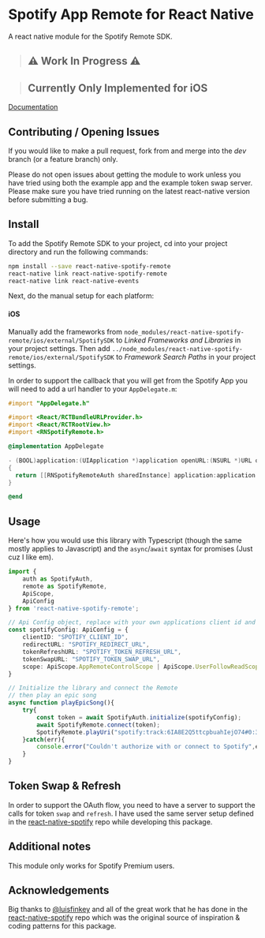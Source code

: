 
# Spotify App Remote for React Native

A react native module for the Spotify Remote SDK.

>## ⚠️ Work In Progress ⚠️

>## Currently Only Implemented for iOS 

[Documentation](https://cjam.github.io/react-native-spotify-remote/index.html)

## Contributing / Opening Issues

If you would like to make a pull request, fork from and merge into the *dev* branch (or a feature branch) only.

Please do not open issues about getting the module to work unless you have tried using both the example app and the example token swap server. Please make sure you have tried running on the latest react-native version before submitting a bug.

## Install

To add the Spotify Remote SDK to your project, cd into your project directory and run the following commands:
```bash
npm install --save react-native-spotify-remote
react-native link react-native-spotify-remote
react-native link react-native-events
```

Next, do the manual setup for each platform:

#### iOS
Manually add the frameworks from `node_modules/react-native-spotify-remote/ios/external/SpotifySDK` to *Linked Frameworks and Libraries* in your project settings. Then add `../node_modules/react-native-spotify-remote/ios/external/SpotifySDK` to *Framework Search Paths* in your project settings.

In order to support the callback that you will get from the Spotify App you will need to add a url handler to your `AppDelegate.m`:

```objective-c
#import "AppDelegate.h"

#import <React/RCTBundleURLProvider.h>
#import <React/RCTRootView.h>
#import <RNSpotifyRemote.h>

@implementation AppDelegate

- (BOOL)application:(UIApplication *)application openURL:(NSURL *)URL options:(NSDictionary<UIApplicationOpenURLOptionsKey, id> *)options
{
  return [[RNSpotifyRemoteAuth sharedInstance] application:application openURL:URL options:options];
}

@end
```

<!-- 
#### Android

1. Open up `android/app/src/main/java/[...]/MainActivity.java`
  - Add `import com.reactlibrary.RNSpotifyRemotePackage;` to the imports at the top of the file
  - Add `new RNSpotifyRemotePackage()` to the list returned by the `getPackages()` method
2. Append the following lines to `android/settings.gradle`:
  	```
  	include ':react-native-spotify-remote'
  	project(':react-native-spotify-remote').projectDir = new File(rootProject.projectDir, 	'../node_modules/react-native-spotify-remote/android')
  	```
3. Insert the following lines inside the dependencies block in `android/app/build.gradle`:
  	```
      compile project(':react-native-spotify-remote')
  	```

Edit `android/build.gradle` and add `flatDir`

```
...
allprojects {
	repositories {
		mavenLocal()
		jcenter()
		maven {
			// All of React Native (JS, Obj-C sources, Android binaries) is installed from npm
			url "$rootDir/../node_modules/react-native/android"
		}
		flatDir {
			dirs project(':react-native-spotify-remote').file('libs'), 'libs'
		}
	}
}
...
```

Edit `android/app/build.gradle` and add `packagingOptions`

```
...
buildTypes {
    release {
        minifyEnabled enableProguardInReleaseBuilds
        proguardFiles getDefaultProguardFile("proguard-android.txt"), "proguard-rules.pro"
    }
}
packagingOptions {
    pickFirst 'lib/armeabi-v7a/libgnustl_shared.so'
    pickFirst 'lib/x86/libgnustl_shared.so'
}
...
```

If you have issues linking the module, please check that gradle is updated to the latest version and that your project is synced. -->

## Usage

Here's how you would use this library with Typescript (though the same mostly applies to Javascript) and the `async`/`await` syntax for promises (Just cuz I like em).

```typescript
import { 
	auth as SpotifyAuth, 
	remote as SpotifyRemote, 
	ApiScope, 
	ApiConfig
} from 'react-native-spotify-remote';

// Api Config object, replace with your own applications client id and urls
const spotifyConfig: ApiConfig = {
	clientID: "SPOTIFY_CLIENT_ID",
	redirectURL: "SPOTIFY_REDIRECT_URL",
	tokenRefreshURL: "SPOTIFY_TOKEN_REFRESH_URL",
	tokenSwapURL: "SPOTIFY_TOKEN_SWAP_URL",
	scope: ApiScope.AppRemoteControlScope | ApiScope.UserFollowReadScope
}

// Initialize the library and connect the Remote
// then play an epic song
async function playEpicSong(){
	try{
		const token = await SpotifyAuth.initialize(spotifyConfig);
		await SpotifyRemote.connect(token);
		SpotifyRemote.playUri("spotify:track:6IA8E2Q5ttcpbuahIejO74#0:38");
	}catch(err){
		console.error("Couldn't authorize with or connect to Spotify",err);
	}   
}
```

## Token Swap & Refresh

In order to support the OAuth flow, you need to have a server to support the calls for token `swap` and `refresh`.  I have used the same server setup defined in the [react-native-spotify](https://github.com/lufinkey/react-native-spotify#token-swap-and-refresh) repo while developing this package.


## Additional notes

This module only works for Spotify Premium users.

## Acknowledgements

Big thanks to [@luisfinkey](https://github.com/lufinkey) and all of the great work that he has done in the [react-native-spotify](https://github.com/lufinkey/react-native-spotify) repo which was the original source of inspiration & coding patterns for this package.
